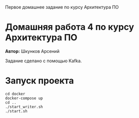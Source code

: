 Первое домашнее задание по курсу Архитектура ПО
# Домашняя работа 4 по курсу Архитектура ПО
**Автор:** Шкунков Арсений

Задание сделано с помощью Kafka.

# Запуск проекта
```console
cd docker
docker-compose up
cd ..
./start_writer.sh
./start.sh
```


